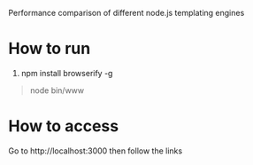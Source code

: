 Performance comparison of different node.js templating engines

How to run
==== 

1. npm install browserify -g

>node bin/www

How to access
====
Go to http://localhost:3000 then follow the links

